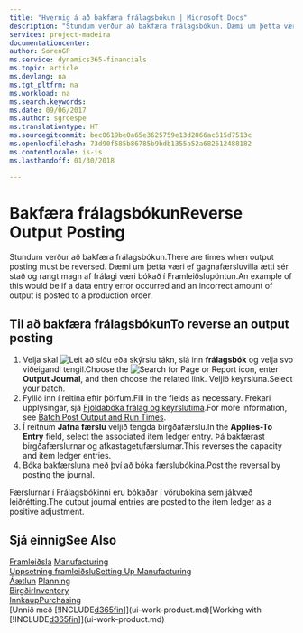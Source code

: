 ```yaml
---
title: "Hvernig á að bakfæra frálagsbókun | Microsoft Docs"
description: "Stundum verður að bakfæra frálagsbókun. Dæmi um þetta væri ef gagnafærsluvilla ætti sér stað og rangt magn af frálagi væri bókað í Framleiðslupöntun."
services: project-madeira
documentationcenter: 
author: SorenGP
ms.service: dynamics365-financials
ms.topic: article
ms.devlang: na
ms.tgt_pltfrm: na
ms.workload: na
ms.search.keywords: 
ms.date: 09/06/2017
ms.author: sgroespe
ms.translationtype: HT
ms.sourcegitcommit: bec0619be0a65e3625759e13d2866ac615d7513c
ms.openlocfilehash: 73d90f585b86785b9bdb1355a52a682612488182
ms.contentlocale: is-is
ms.lasthandoff: 01/30/2018

---
```

# <a name="reverse-output-posting"></a><span data-ttu-id="8b59e-104">Bakfæra frálagsbókun</span><span class="sxs-lookup"><span data-stu-id="8b59e-104">Reverse Output Posting</span></span>
<span data-ttu-id="8b59e-105">Stundum verður að bakfæra frálagsbókun.</span><span class="sxs-lookup"><span data-stu-id="8b59e-105">There are times when output posting must be reversed.</span></span> <span data-ttu-id="8b59e-106">Dæmi um þetta væri ef gagnafærsluvilla ætti sér stað og rangt magn af frálagi væri bókað í Framleiðslupöntun.</span><span class="sxs-lookup"><span data-stu-id="8b59e-106">An example of this would be if a data entry error occurred and an incorrect amount of output is posted to a production order.</span></span>  

## <a name="to-reverse-an-output-posting"></a><span data-ttu-id="8b59e-107">Til að bakfæra frálagsbókun</span><span class="sxs-lookup"><span data-stu-id="8b59e-107">To reverse an output posting</span></span>  
1.  <span data-ttu-id="8b59e-108">Velja skal ![Leit að síðu eða skýrslu](media/ui-search/search_small.png "Leit að síðu eða skýrslu táknið") tákn, slá inn **frálagsbók** og velja svo viðeigandi tengil.</span><span class="sxs-lookup"><span data-stu-id="8b59e-108">Choose the ![Search for Page or Report](media/ui-search/search_small.png "Search for Page or Report icon") icon, enter **Output Journal**, and then choose the related link.</span></span> <span data-ttu-id="8b59e-109">Veljið keyrsluna.</span><span class="sxs-lookup"><span data-stu-id="8b59e-109">Select your batch.</span></span>  
2. <span data-ttu-id="8b59e-110">Fyllið inn í reitina eftir þörfum.</span><span class="sxs-lookup"><span data-stu-id="8b59e-110">Fill in the fields as necessary.</span></span> <span data-ttu-id="8b59e-111">Frekari upplýsingar, sjá [Fjöldabóka frálag og keyrslutíma](production-how-to-post-output-quantity.md).</span><span class="sxs-lookup"><span data-stu-id="8b59e-111">For more information, see [Batch Post Output and Run Times](production-how-to-post-output-quantity.md).</span></span>
3.  <span data-ttu-id="8b59e-112">Í reitnum **Jafna færslu** veljið tengda birgðafærslu.</span><span class="sxs-lookup"><span data-stu-id="8b59e-112">In the **Applies-To Entry** field, select the associated item ledger entry.</span></span> <span data-ttu-id="8b59e-113">Þá bakfærast birgðafærslurnar og afkastagetufærslurnar.</span><span class="sxs-lookup"><span data-stu-id="8b59e-113">This reverses the capacity and item ledger entries.</span></span>  
4. <span data-ttu-id="8b59e-114">Bóka bakfærsluna með því að bóka færslubókina.</span><span class="sxs-lookup"><span data-stu-id="8b59e-114">Post the reversal by posting the journal.</span></span>  

<span data-ttu-id="8b59e-115">Færslurnar í Frálagsbókinni eru bókaðar í vörubókina sem jákvæð leiðrétting.</span><span class="sxs-lookup"><span data-stu-id="8b59e-115">The output journal entries are posted to the item ledger as a positive adjustment.</span></span>  

## <a name="see-also"></a><span data-ttu-id="8b59e-116">Sjá einnig</span><span class="sxs-lookup"><span data-stu-id="8b59e-116">See Also</span></span>  
 <span data-ttu-id="8b59e-117">[Framleiðsla](production-manage-manufacturing.md)  </span><span class="sxs-lookup"><span data-stu-id="8b59e-117">[Manufacturing](production-manage-manufacturing.md)  </span></span>  
 [<span data-ttu-id="8b59e-118">Uppsetning framleiðslu</span><span class="sxs-lookup"><span data-stu-id="8b59e-118">Setting Up Manufacturing</span></span>](production-configure-production-processes.md)  
 <span data-ttu-id="8b59e-119">[Áætlun](production-planning.md)    </span><span class="sxs-lookup"><span data-stu-id="8b59e-119">[Planning](production-planning.md)    </span></span>  
 [<span data-ttu-id="8b59e-120">Birgðir</span><span class="sxs-lookup"><span data-stu-id="8b59e-120">Inventory</span></span>](inventory-manage-inventory.md)  
 [<span data-ttu-id="8b59e-121">Innkaup</span><span class="sxs-lookup"><span data-stu-id="8b59e-121">Purchasing</span></span>](purchasing-manage-purchasing.md)  
 <span data-ttu-id="8b59e-122">[Unnið með [!INCLUDE[d365fin](includes/d365fin_md.md)]](ui-work-product.md)</span><span class="sxs-lookup"><span data-stu-id="8b59e-122">[Working with [!INCLUDE[d365fin](includes/d365fin_md.md)]](ui-work-product.md)</span></span>  

